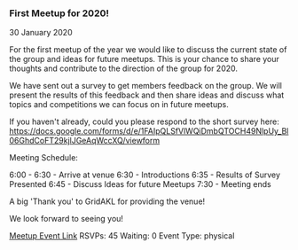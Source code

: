 ### First Meetup for 2020!
30 January 2020

For the first meetup of the year we would like to discuss the current state of the group and ideas for future meetups. This is your chance to share your thoughts and contribute to the direction of the group for 2020.

We have sent out a survey to get members feedback on the group. We will present the results of this feedback and then share ideas and discuss what topics and competitions we can focus on in future meetups.

If you haven't already, could you please respond to the short survey here: https://docs.google.com/forms/d/e/1FAIpQLSfVlWQiDmbQTOCH49NlpUy_Bl06GhdCoFT29kjlJGeAqWccXQ/viewform

Meeting Schedule:

6:00 - 6:30 - Arrive at venue
6:30 - Introductions
6:35 - Results of Survey Presented
6:45 - Discuss Ideas for future Meetups
7:30 - Meeting ends

A big 'Thank you' to GridAKL for providing the venue!

We look forward to seeing you!

[Meetup Event Link](https://www.meetup.com/Data-Science-Discussion-Auckland/events/267594650)
RSVPs: 45
Waiting: 0
Event Type: physical
